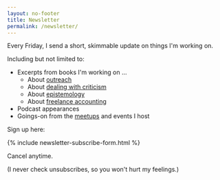 ```yaml
---
layout: no-footer
title: Newsletter
permalink: /newsletter/
---
```


Every Friday, I send a short, skimmable update on things I'm working on.

Including but not limited to:

- Excerpts from books I'm working on ...
  - About [outreach](/long-game-outreach-manifesto)
  - About [dealing with criticism](/someone-will-hate-it)
  - About [epistemology](/we-dont-know-shit)
  - About [freelance accounting](/you-have-to-learn-accounting-sorry)
- Podcast appearances
- Goings-on from the [meetups](/meetups) and events I host

Sign up here:

{% include newsletter-subscribe-form.html %}

Cancel anytime.

(I never check unsubscribes, so you won't hurt my feelings.)
